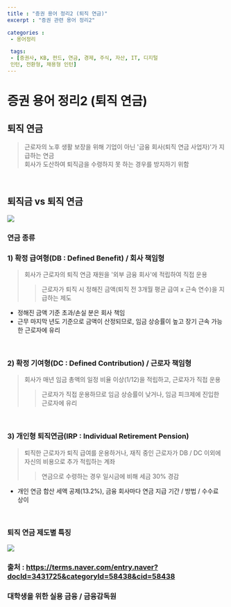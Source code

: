 ```yaml
---
title : "증권 용어 정리2 (퇴직 연금)"
excerpt : "증권 관련 용어 정리2"

categories :
 - 용어정리

 tags:
 - [증권사, KB, 펀드, 연금, 경제, 주식, 자산, IT, 디지털
 인턴, 전환형, 채용형 인턴]
---
```


증권 용어 정리2 (퇴직 연금)
===========================================

## 퇴직 연금
> 근로자의 노후 생활 보장을 위해 기업이 아닌 '금융 회사(퇴직 연금 사업자)'가 지급하는 연금  
> 회사가 도산하여 퇴직금을 수령하지 못 하는 경우를 방지하기 위함  

<br/>

## 퇴직금 vs 퇴직 연금  
<img src = "https://www.dentalarirang.com/news/photo/201910/26810_36323_1844.jpg">  
  

<br/>

### 연금 종류  
### 1) 확정 급여형(DB : Defined Benefit) / 회사 책임형  
> 회사가 근로자의 퇴직 연금 재원을 '외부 금융 회사'에 적립하여 직접 운용    
>> 근로자가 퇴직 시 정해진 금액(퇴직 전 3개월 평균 급여 x 근속 연수)을 지급하는 제도  

- 정해진 금액 기준 초과/손실 분은 회사 책임    
- 근무 마지막 년도 기준으로 금액이 산정되므로, 임금 상승률이 높고 장기 근속 가능한 근로자에 유리    

<br/>

### 2) 확정 기여형(DC : Defined Contribution) / 근로자 책임형    
> 회사가 매년 임금 총액의 일정 비율 이상(1/12)을 적립하고, 근로자가 직접 운용    
>> 근로자가 직접 운용하므로 임금 상승률이 낮거나, 임금 피크제에 진입한 근로자에 유리    

<br/>

### 3) 개인형 퇴직연금(IRP : Individual Retirement Pension)  
> 퇴직한 근로자가 퇴직 급여를 운용하거나, 재직 중인 근로자가 DB / DC 이외에 자신의 비용으로 추가 적립하는 계좌    
>> 연금으로 수령하는 경우 일시금에 비해 세금 30% 경감  
- 개인 연금 합산 세액 공제(13.2%), 금융 회사마다 연금 지급 기간 / 방법 / 수수료 상이   


<br/>

### 퇴직 연금 제도별 특징  
<img src = "https://img.seoul.co.kr/img/upload/2021/12/23/SSI_20211223012759_O2.jpg">

<br/>


### 출처 : https://terms.naver.com/entry.naver?docId=3431725&categoryId=58438&cid=58438  
### 대학생을 위한 실용 금융 / 금융감독원    